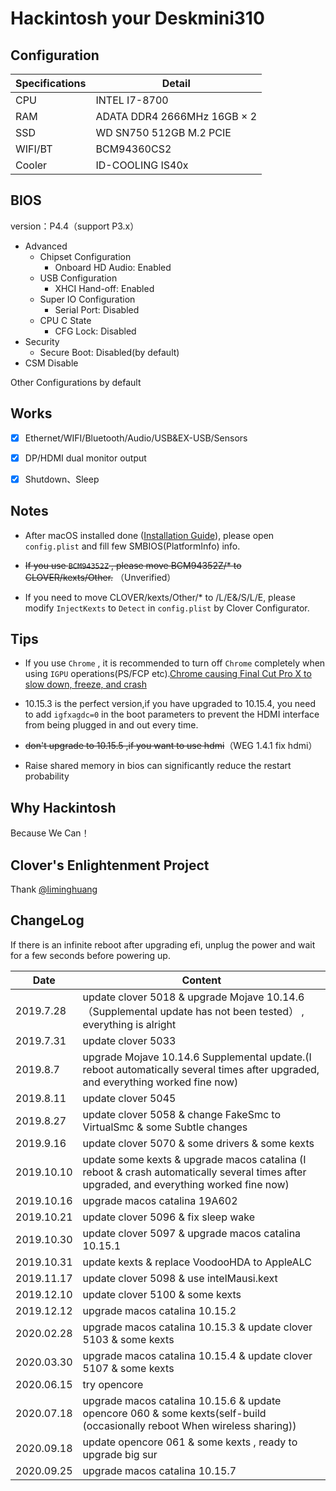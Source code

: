# Hackintosh your Deskmini310

## Configuration

| Specifications | Detail                                                                                    |
|----------------|-------------------------------------------------------------------------------------------|
| CPU            | INTEL I7-8700                                                                             |
| RAM            | ADATA DDR4 2666MHz 16GB × 2                                                               |
| SSD            | WD SN750 512GB M.2 PCIE                                                                   |
| WIFI/BT        | BCM94360CS2                                                                               |
| Cooler         | ID-COOLING IS40x                                                                          |

## BIOS

version：P4.4（support P3.x）

* Advanced
  * Chipset Configuration
    * Onboard HD Audio: Enabled
  * USB Configuration
    * XHCI Hand-off: Enabled
  * Super IO Configuration
    * Serial Port: Disabled  
  * CPU C State
    * CFG Lock: Disabled
* Security
  * Secure Boot: Disabled(by default)
* CSM Disable

Other Configurations by default

## Works

* [x] Ethernet/WIFI/Bluetooth/Audio/USB&EX-USB/Sensors

* [x] DP/HDMI dual monitor output

* [x] Shutdown、Sleep

## Notes

* After macOS installed done ([Installation Guide](https://www.tonymacx86.com/threads/unibeast-install-macos-mojave-on-any-supported-intel-based-pc.259381/)), please open `config.plist` and  fill few SMBIOS(PlatformInfo) info.

* ~~If you use `BCM94352Z` , please move BCM94352Z/* to CLOVER/kexts/Other.~~ （Unverified）

* If you need to move CLOVER/kexts/Other/* to /L/E&/S/L/E, please modify `InjectKexts` to `Detect` in `config.plist` by Clover Configurator.

## Tips

* If you use `Chrome` , it is recommended to turn off `Chrome` completely when using `IGPU` operations(PS/FCP etc).[Chrome causing Final Cut Pro X to slow down, freeze, and crash](https://appleinsider.com/articles/19/06/20/chrome-causing-final-cut-pro-x-to-freeze-and-crash)

* 10.15.3 is the perfect version,if you have upgraded to 10.15.4, you need to add `igfxagdc=0` in the boot parameters to prevent the HDMI interface from being plugged in and out every time.
* ~~don't upgrade to 10.15.5 ,if you want to use hdmi~~（WEG 1.4.1 fix hdmi）
* Raise shared memory in bios can significantly reduce the restart probability

## Why Hackintosh

Because We Can！

## Clover's Enlightenment Project

Thank [@liminghuang](https://github.com/liminghuang/asrock_deskmini310_hackintosh)

## ChangeLog

If there is an infinite reboot after upgrading efi, unplug the power and wait for a few seconds before powering up.

| Date      | Content                                                              |
|-----------|----------------------------------------------------------------------|
| 2019.7.28 | update clover  5018 & upgrade Mojave 10.14.6（Supplemental update has not been tested） , everything is alright |
| 2019.7.31 | update clover  5033                                                  |
| 2019.8.7  | upgrade Mojave 10.14.6 Supplemental update.(I reboot automatically several times after upgraded, and everything worked fine now) |
| 2019.8.11 | update clover  5045                                                  |
| 2019.8.27 | update clover  5058 & change FakeSmc to VirtualSmc & some Subtle changes |
| 2019.9.16 | update clover  5070 & some drivers & some kexts |
| 2019.10.10 | update some kexts  & upgrade macos catalina (I reboot & crash automatically several times after upgraded, and everything worked fine now)|
| 2019.10.16 | upgrade macos catalina 19A602 |
| 2019.10.21 | update clover 5096 & fix sleep wake |
| 2019.10.30 | update clover 5097 & upgrade macos catalina 10.15.1 |
| 2019.10.31 | update kexts & replace VoodooHDA to AppleALC |
| 2019.11.17 | update clover 5098 & use intelMausi.kext |
| 2019.12.10 | update clover 5100 & some kexts |
| 2019.12.12 | upgrade macos catalina 10.15.2 |
| 2020.02.28 | upgrade macos catalina 10.15.3 & update clover 5103 & some kexts |
| 2020.03.30 | upgrade macos catalina 10.15.4 & update clover 5107 & some kexts |
| 2020.06.15 | try opencore |
| 2020.07.18 | upgrade macos catalina 10.15.6 & update opencore 060 & some kexts(self-build (occasionally reboot When wireless sharing))|
| 2020.09.18 | update opencore 061 & some kexts , ready to upgrade big sur|
| 2020.09.25 | upgrade macos catalina 10.15.7|
